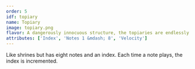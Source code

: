 ```yaml
---
order: 5
idf: topiary
name: Topiary
image: topiary.png
flavor: A dangerously innocuous structure, the topiaries are endlessly groomed by the nuns and monks.
attributes: ['Index', 'Notes 1 &mdash; 8', 'Velocity']
---
```

Like shrines but has eight notes and an index. Each time a note plays, the index is incremented.
